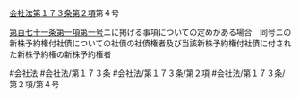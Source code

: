 [会社法第１７３条第２項](会社法＿＿＿＿第１７３条第２項)第４号

[第百七十一条第一項第一号](会社法＿＿＿＿第１７１条第１項第１号)ニに掲げる事項についての定めがある場合　同号ニの新株予約権付社債についての社債の社債権者及び当該新株予約権付社債に付された新株予約権の新株予約権者


#会社法
#会社法/第１７３条
#会社法/第１７３条/第２項
#会社法/第１７３条/第２項/第４号
